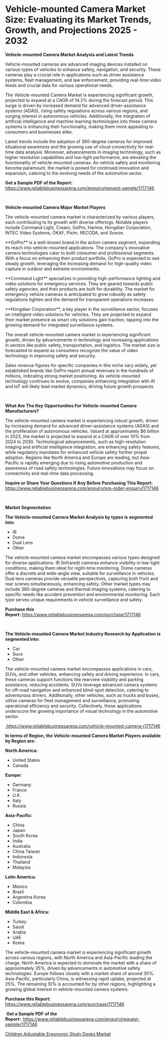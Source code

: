 <p><h1>Vehicle-mounted Camera Market Size: Evaluating its Market Trends, Growth, and Projections 2025 - 2032</h1></p><p><strong>Vehicle-mounted Camera Market Analysis and Latest Trends</strong></p>
<p><p>Vehicle-mounted cameras are advanced imaging devices installed on various types of vehicles to enhance safety, navigation, and security. These cameras play a crucial role in applications such as driver assistance systems, fleet management, and law enforcement, providing real-time video feeds and crucial data for various operational needs.</p><p>The Vehicle-mounted Camera Market is experiencing significant growth, projected to expand at a CAGR of 14.2% during the forecast period. This surge is driven by increased demand for advanced driver-assistance systems (ADAS), rising safety regulations across various regions, and surging interest in autonomous vehicles. Additionally, the integration of artificial intelligence and machine learning technologies into these camera systems is enhancing their functionality, making them more appealing to consumers and businesses alike.</p><p>Latest trends include the adoption of 360-degree cameras for improved situational awareness and the growing use of cloud connectivity for real-time data analysis. Moreover, advancements in imaging technology, such as higher resolution capabilities and low-light performance, are elevating the functionality of vehicle-mounted cameras. As vehicle safety and monitoring become paramount, the market is poised for continued innovation and expansion, catering to the evolving needs of the automotive sector.</p></p>
<p><strong>Get a Sample PDF of the Report:&nbsp;</strong> <a href="https://www.reliablebusinessarena.com/enquiry/request-sample/1717146?utm_campaign=2177&utm_medium=2&utm_source=Github&utm_content=ia&utm_term=25032025&utm_id=vehicle-mounted-camera">https://www.reliablebusinessarena.com/enquiry/request-sample/1717146</a></p>
<p>&nbsp;</p>
<p><strong>Vehicle-mounted Camera Major Market Players</strong></p>
<p><p>The vehicle-mounted camera market is characterized by various players, each contributing to its growth with diverse offerings. Notable players include Command Light, Crearo, GoPro, Harima, Hongdian Corporation, INTEC Video Systems, OKAF, Pixim, RECODA, and Sowze. </p><p>**GoPro** is a well-known brand in the action camera segment, expanding its reach into vehicle-mounted applications. The company's innovative camera technologies cater to both consumer and professional segments. With a focus on enhancing their product portfolio, GoPro is expected to see steady growth, leveraging the increasing demand for high-quality video capture in outdoor and extreme environments.</p><p>**Command Light** specializes in providing high-performance lighting and video solutions for emergency services. They are geared towards public safety agencies, and their products are built for durability. The market for emergency vehicle cameras is anticipated to grow robustly as safety regulations tighten and the demand for transparent operations increases.</p><p>**Hongdian Corporation**, a key player in the surveillance sector, focuses on intelligent video solutions for vehicles. They are projected to expand their market presence as smart city solutions gain traction, tapping into the growing demand for integrated surveillance systems.</p><p>The overall vehicle-mounted camera market is experiencing significant growth, driven by advancements in technology and increasing applications in sectors like public safety, transportation, and logistics. The market size is forecasted to expand as consumers recognize the value of video technology in improving safety and security.</p><p>Sales revenue figures for specific companies in this niche vary widely, yet established brands like GoPro report annual revenues in the hundreds of millions, indicating strong market positioning. As vehicle-mounted technology continues to evolve, companies enhancing integration with AI and IoT will likely lead market dynamics, driving future growth prospects.</p></p>
<p>&nbsp;</p>
<p><strong>What Are The Key Opportunities For Vehicle-mounted Camera Manufacturers?</strong></p>
<p><p>The vehicle-mounted camera market is experiencing robust growth, driven by increasing demand for advanced driver-assistance systems (ADAS) and the proliferation of autonomous vehicles. Valued at approximately $6 billion in 2023, the market is projected to expand at a CAGR of over 10% from 2024 to 2030. Technological advancements, such as high-resolution imaging and artificial intelligence integration, are enhancing safety features, while regulatory mandates for enhanced vehicle safety further propel adoption. Regions like North America and Europe are leading, but Asia-Pacific is rapidly emerging due to rising automotive production and awareness of road safety technologies. Future innovations may focus on connectivity and real-time data processing.</p></p>
<p><strong>Inquire or Share Your Questions If Any Before Purchasing This Report:</strong> <a href="https://www.reliablebusinessarena.com/enquiry/pre-order-enquiry/1717146?utm_campaign=2177&utm_medium=2&utm_source=Github&utm_content=ia&utm_term=25032025&utm_id=vehicle-mounted-camera">https://www.reliablebusinessarena.com/enquiry/pre-order-enquiry/1717146</a></p>
<p>&nbsp;</p>
<p><strong>Market Segmentation</strong></p>
<p><strong>The Vehicle-mounted Camera Market Analysis by types is segmented into:</strong></p>
<p><ul><li>IR</li><li>Dome</li><li>Dual Lens</li><li>Other</li></ul></p>
<p><p>The vehicle-mounted camera market encompasses various types designed for diverse applications. IR (Infrared) cameras enhance visibility in low-light conditions, making them ideal for night-time monitoring. Dome cameras offer a discrete and wide-angle view, suitable for surveillance in vehicles. Dual lens cameras provide versatile perspectives, capturing both front and rear scenes simultaneously, enhancing safety. Other market types may include 360-degree cameras and thermal imaging systems, catering to specific needs like accident prevention and environmental monitoring. Each type serves unique requirements in vehicle surveillance and safety.</p></p>
<p><strong>Purchase this Report:&nbsp;</strong><a href="https://www.reliablebusinessarena.com/purchase/1717146?utm_campaign=2177&utm_medium=2&utm_source=Github&utm_content=ia&utm_term=25032025&utm_id=vehicle-mounted-camera">https://www.reliablebusinessarena.com/purchase/1717146</a></p>
<p>&nbsp;</p>
<p><strong>The Vehicle-mounted Camera Market Industry Research by Application is segmented into:</strong></p>
<p><ul><li>Car</li><li>Suvs</li><li>Other</li></ul></p>
<p><p>The vehicle-mounted camera market encompasses applications in cars, SUVs, and other vehicles, enhancing safety and driving experience. In cars, these cameras support functions like rearview visibility and parking assistance, reducing accidents. SUVs leverage advanced camera systems for off-road navigation and enhanced blind-spot detection, catering to adventurous drivers. Additionally, other vehicles, such as trucks and buses, utilize cameras for fleet management and surveillance, promoting operational efficiency and security. Collectively, these applications underscore the growing importance of visual technology in the automotive sector.</p></p>
<p><a href="https://www.reliablebusinessarena.com/vehicle-mounted-camera-r1717146?utm_campaign=2177&utm_medium=2&utm_source=Github&utm_content=ia&utm_term=25032025&utm_id=vehicle-mounted-camera">&nbsp;https://www.reliablebusinessarena.com/vehicle-mounted-camera-r1717146</a></p>
<p><strong>In terms of Region, the Vehicle-mounted Camera Market Players available by Region are:</strong></p>
<p>
    <p> <strong> North America: </strong>
        <ul>
            <li>United States</li>
            <li>Canada</li>
        </ul>
        </p> 
    <p> <strong> Europe: </strong>
        <ul>
            <li>Germany</li>
            <li>France</li>
            <li>U.K.</li>
            <li>Italy</li>
            <li>Russia</li>
        </ul>
        </p> 
    <p> <strong> Asia-Pacific: </strong>
        <ul>
            <li>China</li>
            <li>Japan</li>
            <li>South Korea</li>
            <li>India</li>
            <li>Australia</li>
            <li>China Taiwan</li>
            <li>Indonesia</li>
            <li>Thailand</li>
            <li>Malaysia</li>
        </ul>
        </p> 
    <p> <strong> Latin America: </strong>
        <ul>
            <li>Mexico</li>
            <li>Brazil</li>
            <li>Argentina Korea</li>
            <li>Colombia</li>
        </ul>
        </p> 
    <p> <strong> Middle East & Africa: </strong>
        <ul>
            <li>Turkey</li>
            <li>Saudi</li>
            <li>Arabia</li>
            <li>UAE</li>
            <li>Korea</li>
        </ul>
    </p>
    </p>
<p><p>The vehicle-mounted camera market is experiencing significant growth across various regions, with North America and Asia-Pacific leading the charge. North America is expected to dominate the market with a share of approximately 35%, driven by advancements in automotive safety technologies. Europe follows closely with a market share of around 30%. Asia-Pacific, particularly China, is witnessing rapid uptake, projected at 25%. The remaining 10% is accounted for by other regions, highlighting a growing global interest in vehicle-mounted camera systems.</p></p>
<p><strong>Purchase this Report: </strong><a href="https://www.reliablebusinessarena.com/purchase/1717146?utm_campaign=2177&utm_medium=2&utm_source=Github&utm_content=ia&utm_term=25032025&utm_id=vehicle-mounted-camera">https://www.reliablebusinessarena.com/purchase/1717146</a></p>
<p>&nbsp;<strong>Get a Sample PDF of the Report:&nbsp;&nbsp;</strong><a href="https://www.reliablebusinessarena.com/enquiry/request-sample/1717146?utm_campaign=2177&utm_medium=2&utm_source=Github&utm_content=ia&utm_term=25032025&utm_id=vehicle-mounted-camera">https://www.reliablebusinessarena.com/enquiry/request-sample/1717146</a></p>
<p><strong></strong></p>
<p><p><a href="https://github.com/SamiaChowdhury801/Market-Research-Report-List-2/blob/main/children-adjustable-ergonomic-study-desks-market.md?utm_campaign=2177&utm_medium=2&utm_source=Github&utm_content=ia&utm_term=25032025&utm_id=vehicle-mounted-camera">Children Adjustable Ergonomic Study Desks Market</a></p></p>